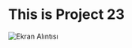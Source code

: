 # This is Project 23

![Ekran Alıntısı](https://user-images.githubusercontent.com/30186772/61581741-c85c9e80-ab2a-11e9-9ea7-aa0c7abe3032.PNG)
